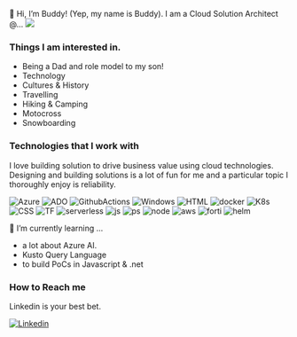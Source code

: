 👋 Hi, I’m Buddy! (Yep, my name is Buddy). I am a Cloud Solution Architect @...  <img src="https://img.shields.io/badge/Microsoft-5E5E5E.svg?style=for-the-badge&logo=Microsoft&logoColor=white" />
### Things I am interested in.
- Being a Dad and role model to my son!
- Technology
- Cultures & History
- Travelling
- Hiking & Camping
- Motocross
- Snowboarding

### Technologies that I work with
I love building solution to drive business value using cloud technologies. Designing and building solutions is a lot of fun for me and a particular topic I thoroughly enjoy is reliability.

<p>
<img alt="Azure" src="https://img.shields.io/badge/Microsoft%20Azure-0078D4.svg?style=for-the-badge&logo=Microsoft-Azure&logoColor=white" />
<img alt="ADO" src="https://img.shields.io/badge/Azure%20DevOps-0078D7.svg?style=for-the-badge&logo=Azure-DevOps&logoColor=white" />
<img alt="GithubActions" src="https://img.shields.io/badge/GitHub%20Actions-2088FF.svg?style=for-the-badge&logo=GitHub-Actions&logoColor=white" />
<img alt="Windows" src="https://img.shields.io/badge/Windows-0078D4.svg?style=for-the-badge&logo=Windows&logoColor=white" />
<img alt="HTML" src="https://img.shields.io/badge/HTML5-E34F26.svg?style=for-the-badge&logo=HTML5&logoColor=white" />
<img alt="docker" src="https://img.shields.io/badge/Docker-2496ED.svg?style=for-the-badge&logo=Docker&logoColor=white" />
<img alt="K8s" src="https://img.shields.io/badge/Kubernetes-326CE5.svg?style=for-the-badge&logo=Kubernetes&logoColor=white" />
<img alt="CSS" src="https://img.shields.io/badge/CSS3-1572B6.svg?style=for-the-badge&logo=CSS3&logoColor=white" />
<img alt="TF" src="https://img.shields.io/badge/Terraform-844FBA.svg?style=for-the-badge&logo=Terraform&logoColor=white" />
<img alt="serverless" src="https://img.shields.io/badge/Serverless-FD5750.svg?style=for-the-badge&logo=Serverless&logoColor=white" />
<img alt="js" src="https://img.shields.io/badge/JavaScript-F7DF1E.svg?style=for-the-badge&logo=JavaScript&logoColor=black" />
<img alt="ps" src="https://img.shields.io/badge/PowerShell-5391FE.svg?style=for-the-badge&logo=PowerShell&logoColor=white" />
<img alt="node" src="https://img.shields.io/badge/Node.js-339933.svg?style=for-the-badge&logo=nodedotjs&logoColor=white" />
<img alt="aws" src="https://img.shields.io/badge/Amazon%20AWS-232F3E.svg?style=for-the-badge&logo=Amazon-AWS&logoColor=white" />
<img alt="forti" src="https://img.shields.io/badge/Fortinet-EE3124.svg?style=for-the-badge&logo=Fortinet&logoColor=white" />
<img alt="helm" src="https://img.shields.io/badge/Helm-0F1689.svg?style=for-the-badge&logo=Helm&logoColor=white" />
  
</p>
  
🌱 I’m currently learning ... 
- a lot about Azure AI.
- Kusto Query Language
- to build PoCs in Javascript & .net

### How to Reach me
Linkedin is your best bet.
<p>
  <a href="https://www.linkedin.com/in/buddydavies/">
    <img src="https://img.shields.io/badge/LinkedIn-0A66C2.svg?style=for-the-badge&logo=LinkedIn&logoColor=white" alt="Linkedin">
  </a>
</p>
